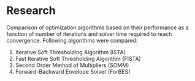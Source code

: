 # Research
Comparison of optimization algorithms based on their performance as a function of number of iterations and solver time required to reach convergence.
Following algorithms were compared:
1. Iterative Soft Thresholding Algorithm (ISTA)
2. Fast Iterative Soft Thresholding Algorithm (FISTA) 
3. Second Order Method of Multipliers (SOMM)
4. Forward-Backward Envelope Solver (ForBES)
